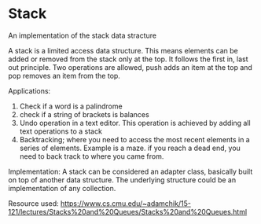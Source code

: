 # Stack
An implementation of the stack data stracture

A stack is a limited access data structure. This means elements can be added or removed from the stack 
only at the top. It follows the first in, last out principle.
Two operations are allowed, push adds an item at the top and pop removes an item from the top.

Applications:
1. Check if a word is a palindrome
2. check if a string of brackets is balances
3. Undo operation in a text editor. This operation is achieved by adding all text operations to a stack
4. Backtracking; where you need to access the most recent elements in a series of elements. Example is a maze.
if you reach a dead end, you need to back track to where you came from.

Implementation:
A stack can be considered an adapter class, basically built on top of another data structure. The underlying 
structure could be an implementation of any collection.

Resource used: https://www.cs.cmu.edu/~adamchik/15-121/lectures/Stacks%20and%20Queues/Stacks%20and%20Queues.html

